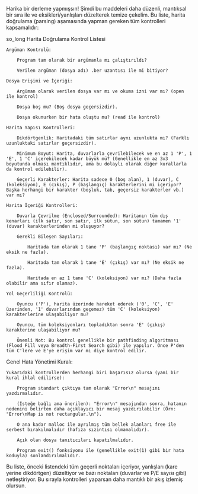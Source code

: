 Harika bir derleme yapmışsın! Şimdi bu maddeleri daha düzenli, mantıksal bir sıra ile ve eksikleri/yanlışları düzelterek temize çekelim. Bu liste, harita doğrulama (parsing) aşamasında yapman gereken tüm kontrolleri kapsamalıdır:

so_long Harita Doğrulama Kontrol Listesi

    Argüman Kontrolü:

        Program tam olarak bir argümanla mı çalıştırıldı?

        Verilen argüman (dosya adı) .ber uzantısı ile mi bitiyor?

    Dosya Erişimi ve İçeriği:

        Argüman olarak verilen dosya var mı ve okuma izni var mı? (open ile kontrol)

        Dosya boş mu? (Boş dosya geçersizdir).

        Dosya okunurken bir hata oluştu mu? (read ile kontrol)

    Harita Yapısı Kontrolleri:

        Dikdörtgenlik: Haritadaki tüm satırlar aynı uzunlukta mı? (Farklı uzunluktaki satırlar geçersizdir).

        Minimum Boyut: Harita, duvarlarla çevrilebilecek ve en az 1 'P', 1 'E', 1 'C' içerebilecek kadar büyük mü? (Genellikle en az 3x3 boyutunda olması mantıklıdır, ama bu dolaylı olarak diğer kurallarla da kontrol edilebilir).

        Geçerli Karakterler: Harita sadece 0 (boş alan), 1 (duvar), C (koleksiyon), E (çıkış), P (başlangıç) karakterlerini mi içeriyor? Başka herhangi bir karakter (boşluk, tab, geçersiz karakterler vb.) var mı?

    Harita İçeriği Kontrolleri:

        Duvarla Çevrilme (Enclosed/Surrounded): Haritanın tüm dış kenarları (ilk satır, son satır, ilk sütun, son sütun) tamamen '1' (duvar) karakterlerinden mi oluşuyor?

        Gerekli Bileşen Sayıları:

            Haritada tam olarak 1 tane 'P' (başlangıç noktası) var mı? (Ne eksik ne fazla).

            Haritada tam olarak 1 tane 'E' (çıkış) var mı? (Ne eksik ne fazla).

            Haritada en az 1 tane 'C' (koleksiyon) var mı? (Daha fazla olabilir ama sıfır olamaz).

    Yol Geçerliliği Kontrolü:

        Oyuncu ('P'), harita üzerinde hareket ederek ('0', 'C', 'E' üzerinden, '1' duvarlarından geçemez) tüm 'C' (koleksiyon) karakterlerine ulaşabiliyor mu?

        Oyuncu, tüm koleksiyonları topladıktan sonra 'E' (çıkış) karakterine ulaşabiliyor mu?

        Önemli Not: Bu kontrol genellikle bir pathfinding algoritması (Flood Fill veya Breadth-First Search gibi) ile yapılır. Önce P'den tüm C'lere ve E'ye erişim var mı diye kontrol edilir.

Genel Hata Yönetimi Kuralı:

    Yukarıdaki kontrollerden herhangi biri başarısız olursa (yani bir kural ihlal edilirse):

        Program standart çıktıya tam olarak "Error\n" mesajını yazdırmalıdır.

        (İsteğe bağlı ama önerilen): "Error\n" mesajından sonra, hatanın nedenini belirten daha açıklayıcı bir mesaj yazdırılabilir (Örn: "Error\nMap is not rectangular.\n").

        O ana kadar malloc ile ayrılmış tüm bellek alanları free ile serbest bırakılmalıdır (hafıza sızıntısı olmamalıdır).

        Açık olan dosya tanıtıcıları kapatılmalıdır.

        Program exit() fonksiyonu ile (genellikle exit(1) gibi bir hata koduyla) sonlandırılmalıdır.

Bu liste, önceki listendeki tüm geçerli noktaları içeriyor, yanlışları (kare yerine dikdörtgen) düzeltiyor ve bazı noktaları (duvarlar ve P/E sayısı gibi) netleştiriyor. Bu sırayla kontrolleri yaparsan daha mantıklı bir akış izlemiş olursun.
